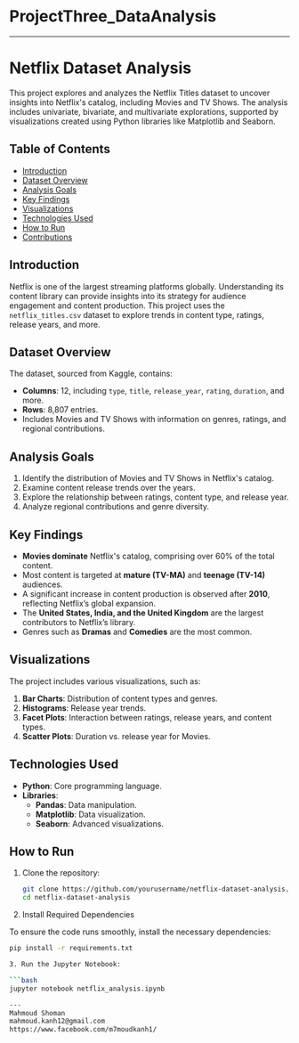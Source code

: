 # ProjectThree_DataAnalysis
---
# Netflix Dataset Analysis

This project explores and analyzes the Netflix Titles dataset to uncover insights into Netflix's catalog, including Movies and TV Shows. The analysis includes univariate, bivariate, and multivariate explorations, supported by visualizations created using Python libraries like Matplotlib and Seaborn.

## Table of Contents
- [Introduction](#introduction)
- [Dataset Overview](#dataset-overview)
- [Analysis Goals](#analysis-goals)
- [Key Findings](#key-findings)
- [Visualizations](#visualizations)
- [Technologies Used](#technologies-used)
- [How to Run](#how-to-run)
- [Contributions](#contributions)

## Introduction
Netflix is one of the largest streaming platforms globally. Understanding its content library can provide insights into its strategy for audience engagement and content production. This project uses the `netflix_titles.csv` dataset to explore trends in content type, ratings, release years, and more.

## Dataset Overview
The dataset, sourced from Kaggle, contains:
- **Columns**: 12, including `type`, `title`, `release_year`, `rating`, `duration`, and more.
- **Rows**: 8,807 entries.
- Includes Movies and TV Shows with information on genres, ratings, and regional contributions.

## Analysis Goals
1. Identify the distribution of Movies and TV Shows in Netflix's catalog.
2. Examine content release trends over the years.
3. Explore the relationship between ratings, content type, and release year.
4. Analyze regional contributions and genre diversity.

## Key Findings
- **Movies dominate** Netflix's catalog, comprising over 60% of the total content.
- Most content is targeted at **mature (TV-MA)** and **teenage (TV-14)** audiences.
- A significant increase in content production is observed after **2010**, reflecting Netflix’s global expansion.
- The **United States, India, and the United Kingdom** are the largest contributors to Netflix’s library.
- Genres such as **Dramas** and **Comedies** are the most common.

## Visualizations
The project includes various visualizations, such as:
1. **Bar Charts**: Distribution of content types and genres.
2. **Histograms**: Release year trends.
3. **Facet Plots**: Interaction between ratings, release years, and content types.
4. **Scatter Plots**: Duration vs. release year for Movies.

## Technologies Used
- **Python**: Core programming language.
- **Libraries**:
  - **Pandas**: Data manipulation.
  - **Matplotlib**: Data visualization.
  - **Seaborn**: Advanced visualizations.

## How to Run
1. Clone the repository:
   ```bash
   git clone https://github.com/yourusername/netflix-dataset-analysis.git
   cd netflix-dataset-analysis
2. Install Required Dependencies

  To ensure the code runs smoothly, install the necessary dependencies:

  ```bash
  pip install -r requirements.txt

3. Run the Jupyter Notebook:

  ```bash
  jupyter notebook netflix_analysis.ipynb

---
Mahmoud Shoman
mahmoud.kanh12@gmail.com
https://www.facebook.com/m7moudkanh1/


